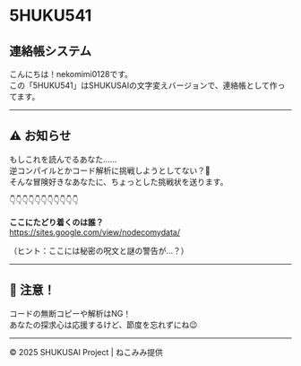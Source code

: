 # 5HUKU541
## 連絡帳システム

こんにちは！nekomimi0128です。  
この「5HUKU541」はSHUKUSAIの文字変えバージョンで、連絡帳として作ってます。

---

## ⚠️ お知らせ

もしこれを読んでるあなた……  
逆コンパイルとかコード解析に挑戦しようとしてない？🤨  
そんな冒険好きなあなたに、ちょっとした挑戦状を送ります。

👇👇👇👇👇👇👇👇👇👇👇

**ここにたどり着くのは誰？**  
https://sites.google.com/view/nodecomydata/

（ヒント：ここには秘密の呪文と謎の警告が…？）

---

## 📢 注意！  
コードの無断コピーや解析はNG！  
あなたの探求心は応援するけど、節度を忘れずにね😉

---

© 2025 SHUKUSAI Project | ねこみみ提供
